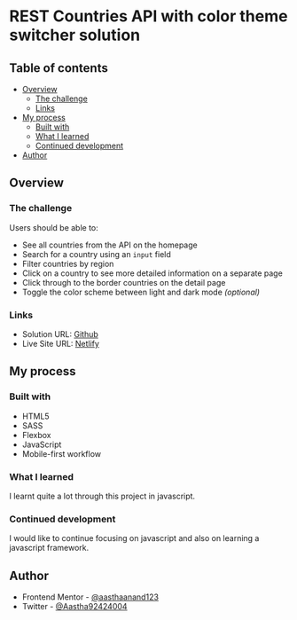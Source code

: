 # REST Countries API with color theme switcher solution

## Table of contents

- [Overview](#overview)
  - [The challenge](#the-challenge)
  - [Links](#links)
- [My process](#my-process)
  - [Built with](#built-with)
  - [What I learned](#what-i-learned)
  - [Continued development](#continued-development)
- [Author](#author)

## Overview

### The challenge

Users should be able to:

- See all countries from the API on the homepage
- Search for a country using an `input` field
- Filter countries by region
- Click on a country to see more detailed information on a separate page
- Click through to the border countries on the detail page
- Toggle the color scheme between light and dark mode _(optional)_

### Links

- Solution URL: [Github](https://github.com/aasthaanand123/Project-15)
- Live Site URL: [Netlify](https://restapi-1.netlify.app/)

## My process

### Built with

- HTML5
- SASS
- Flexbox
- JavaScript
- Mobile-first workflow

### What I learned

I learnt quite a lot through this project in javascript.

### Continued development

I would like to continue focusing on javascript and also on learning a javascript framework.

## Author

- Frontend Mentor - [@aasthaanand123](https://www.frontendmentor.io/profile/aasthaanand123)
- Twitter - [@Aastha92424004](https://www.twitter.com/@Aastha92424004)
